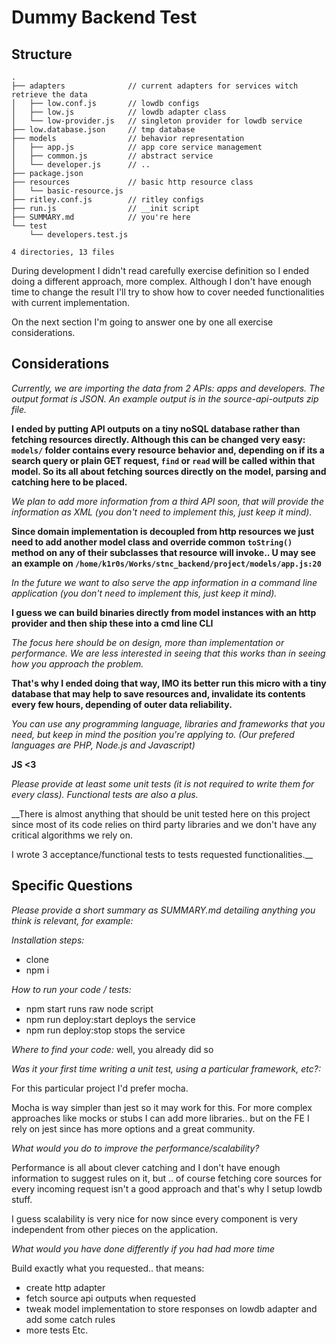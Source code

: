 # Dummy Backend Test

## Structure

```
.
├── adapters              // current adapters for services witch retrieve the data
│   ├── low.conf.js       // lowdb configs
│   ├── low.js            // lowdb adapter class
│   └── low-provider.js   // singleton provider for lowdb service
├── low.database.json     // tmp database
├── models                // behavior representation
│   ├── app.js            // app core service management
│   ├── common.js         // abstract service
│   └── developer.js      // ..
├── package.json
├── resources             // basic http resource class
│   └── basic-resource.js
├── ritley.conf.js        // ritley configs
├── run.js                // __init script
├── SUMMARY.md            // you're here
└── test
    └── developers.test.js

4 directories, 13 files

```

During development I didn't read carefully exercise definition so I ended doing a different approach, more complex. Although I don't have enough time to change the result I'll try to show how to cover needed functionalities with current implementation.

On the next section I'm going to answer one by one all exercise considerations.

## Considerations

_Currently, we are importing the data from 2 APIs: apps and developers. The output format is JSON. An example output is in the source-api-outputs zip file._

__I ended by putting API outputs on a tiny noSQL database rather than fetching resources directly. Although this can be changed very easy: `models/` folder contains every resource behavior and, depending on if its a search query or plain GET request, `find` or `read` will be called within that model. So its all about fetching sources directly on the model, parsing and catching here to be placed.__

_We plan to add more information from a third API soon, that will provide the information as XML (you don't need to implement this, just keep it mind)._

__Since domain implementation is decoupled from http resources we just need to add another model class and override common `toString()` method on any of their subclasses that resource will invoke.. U may see an example on `/home/k1r0s/Works/stnc_backend/project/models/app.js:20`__

_In the future we want to also serve the app information in a command line application (you don't need to implement this, just keep it mind)._

__I guess we can build binaries directly from model instances with an http provider and then ship these into a cmd line CLI__

_The focus here should be on design, more than implementation or performance. We are less interested in seeing that this works than in seeing how you approach the problem._

__That's why I ended doing that way, IMO its better run this micro with a tiny database that may help to save resources and, invalidate its contents every few hours, depending of outer data reliability.__

_You can use any programming language, libraries and frameworks that you need, but keep in mind the position you're applying to. (Our prefered languages are PHP, Node.js and Javascript)_

__JS <3__

_Please provide at least some unit tests (it is not required to write them for every class). Functional tests are also a plus._

__There is almost anything that should be unit tested here on this project since most of its code relies on third party libraries and we don't have any critical algorithms we rely on.

I wrote 3 acceptance/functional tests to tests requested functionalities.__

## Specific Questions

_Please provide a short summary as SUMMARY.md detailing anything you think is relevant, for example:_

_Installation steps:_
- clone
- npm i

_How to run your code / tests:_
- npm start runs raw node script
- npm run deploy:start deploys the service
- npm run deploy:stop stops the service

_Where to find your code:_ well, you already did so

_Was it your first time writing a unit test, using a particular framework, etc?:_

For this particular project I'd prefer mocha.

Mocha is way simpler than jest so it may work for this. For more complex approaches like mocks or stubs I can add more libraries.. but on the FE I rely on jest since has more options and a great community.

_What would you do to improve the performance/scalability?_

Performance is all about clever catching and I don't have enough information to suggest rules on it, but .. of course fetching core sources for every incoming request isn't a good approach and that's why I setup lowdb stuff.

I guess scalability is very nice for now since every component is very independent from other pieces on the application.

_What would you have done differently if you had had more time_

Build exactly what you requested.. that means:

- create http adapter
- fetch source api outputs when requested
- tweak model implementation to store responses on lowdb adapter and add some catch rules
- more tests
Etc.
